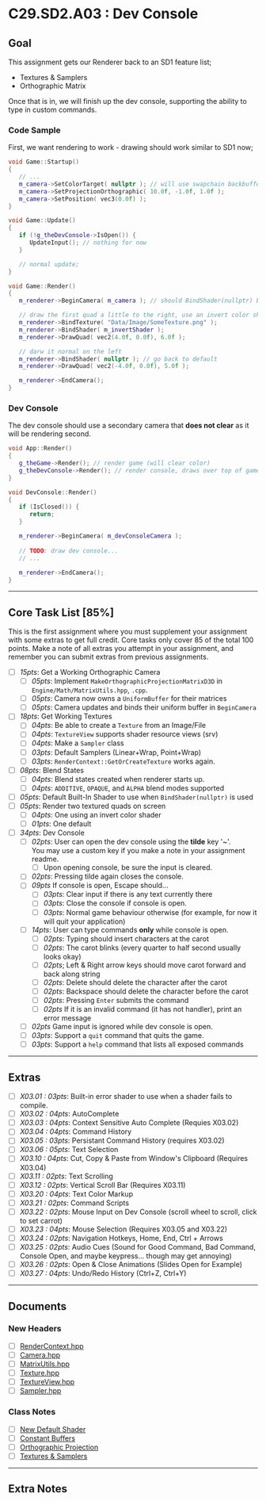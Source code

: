 C29.SD2.A03 : Dev Console
======

## Goal
This assignment gets our Renderer back to an SD1 feature list;
- Textures & Samplers
- Orthographic Matrix

Once that is in, we will finish up the dev console, supporting the ability to type in custom commands.

### Code Sample

First, we want rendering to work - drawing should work similar to SD1 now;  

```cpp
void Game::Startup()
{
   // ...
   m_camera->SetColorTarget( nullptr ); // will use swapchain backbuffer for size; 
   m_camera->SetProjectionOrthographic( 10.0f, -1.0f, 1.0f ); 
   m_camera->SetPosition( vec3(0.0f) ); 
}

void Game::Update()
{
   if (!g_theDevConsole->IsOpen()) {
      UpdateInput(); // nothing for now
   }

   // normal update; 
}

void Game::Render()
{
   m_renderer->BeginCamera( m_camera ); // should BindShader(nullptr) by default

   // draw the first quad a little to the right, use an invert color shader to show it working
   m_renderer->BindTexture( "Data/Image/SomeTexture.png" ); 
   m_renderer->BindShader( m_invertShader ); 
   m_renderer->DrawQuad( vec2(4.0f, 0.0f), 6.0f ); 

   // darw it normal on the left
   m_renderer->BindShader( nullptr ); // go back to default
   m_renderer->DrawQuad( vec2(-4.0f, 0.0f), 5.0f ); 

   m_renderer->EndCamera(); 
}
```

### Dev Console
The dev console should use a secondary camera that **does not clear** as it will be rendering
second.  

```cpp
void App::Render()
{
   g_theGame->Render(); // render game (will clear color)
   g_theDevConsole->Render(); // render console, draws over top of game, using its own camera
}

void DevConsole::Render()
{
   if (IsClosed()) {
      return; 
   }

   m_renderer->BeginCamera( m_devConsoleCamera ); 
   
   // TODO: draw dev console...
   // ...
   
   m_renderer->EndCamera(); 
}
```


------

## Core Task List [85%]

This is the first assignment where you must supplement your assignment with some extras to get full credit.  Core tasks
only cover 85 of the total 100 points.  Make a note of all extras you attempt in your assignment, 
and remember you can submit extras from previous assignments.

- [ ] *15pts*: Get a Working Orthographic Camera
    - [ ] *05pts*: Implement `MakeOrthographicProjectionMatrixD3D` in `Engine/Math/MatrixUtils.hpp`, `.cpp`.  
    - [ ] *05pts*: Camera now owns a `UniformBuffer` for their matrices
    - [ ] *05pts*: Camera updates and binds their uniform buffer in `BeginCamera`
- [ ] *18pts*: Get Working Textures
    - [ ] *04pts*: Be able to create a `Texture` from an Image/File
    - [ ] *04pts*: `TextureView` supports shader resource views (srv)
    - [ ] *04pts*: Make a `Sampler` class
    - [ ] *03pts*: Default Samplers (Linear+Wrap, Point+Wrap)
    - [ ] *03pts*: `RenderContext::GetOrCreateTexture` works again.
- [ ] *08pts*: Blend States
    - [ ] *04pts*: Blend states created when renderer starts up.
    - [ ] *04pts*: `ADDITIVE`, `OPAQUE`, and `ALPHA` blend modes supported
- [ ] *05pts*: Default Built-In Shader to use when `BindShader(nullptr)` is used
- [ ] *05pts*: Render two textured quads on screen
    - [ ] *04pts*: One using an invert color shader
    - [ ] *01pts*: One default
- [ ] *34pts*: Dev Console
    - [ ] *02pts*: User can open the dev console using the **tilde** key '\~'.  
                   You may use a custom key if you make a note in your assignment readme.
        - [ ] Upon opening console, be sure the input is cleared.
    - [ ] *02pts*: Pressing tilde again closes the console.
    - [ ] *09pts* If console is open, Escape should...
        - [ ] *03pts*: Clear input if there is any text currently there
        - [ ] *03pts*: Close the console if console is open.
        - [ ] *03pts*: Normal game behaviour otherwise (for example, for now it will quit your application)
    - [ ] *14pts*: User can type commands **only** while console is open.
        - [ ] *02pts*: Typing should insert characters at the carot
        - [ ] *02pts*: The carot blinks (every quarter to half second usually looks okay)
        - [ ] *02pts*; Left & Right arrow keys should move carot forward and back along string 
        - [ ] *02pts*: Delete should delete the character after the carot
        - [ ] *02pts*: Backspace should delete the character before the carot
        - [ ] *02pts*: Pressing `Enter` submits the command
        - [ ] *02pts* If it is an invalid command (it has not handler), print an error message
    - [ ] *02pts* Game input is ignored while dev console is open.
    - [ ] *03pts*: Support a `quit` command that quits the game.
    - [ ] *03pts*: Support a `help` command that lists all exposed commands
   
------

## Extras

- [ ] *X03.01 : 03pts*: Built-in error shader to use when a shader fails to compile.   
- [ ] *X03.02 : 04pts*: AutoComplete
- [ ] *X03.03 : 04pts*: Context Sensitive Auto Complete (Requies X03.02)
- [ ] *X03.04 : 04pts*: Command History
- [ ] *X03.05 : 03pts*: Persistant Command History (requires X03.02)
- [ ] *X03.06 : 05pts*: Text Selection 
- [ ] *X03.10 : 04pts*: Cut, Copy & Paste from Window's Clipboard (Requires X03.04)
- [ ] *X03.11 : 02pts*: Text Scrolling
- [ ] *X03.12 : 02pts*: Vertical Scroll Bar (Requires X03.11)
- [ ] *X03.20 : 04pts*: Text Color Markup
- [ ] *X03.21 : 02pts*: Command Scripts
- [ ] *X03.22 : 02pts*: Mouse Input on Dev Console (scroll wheel to scroll, click to set carrot)
- [ ] *X03.23 : 04pts*: Mouse Selection (Requires X03.05 and X03.22)
- [ ] *X03.24 : 02pts*: Navigation Hotkeys, Home, End, Ctrl + Arrows
- [ ] *X03.25 : 02pts*: Audio Cues (Sound for Good Command, Bad Command, Console Open, and maybe keypress... though may get annoying)
- [ ] *X03.26 : 02pts*: Open & Close Animations (Slides Open for Example)
- [ ] *X03.27 : 04pts*: Undo/Redo History (Ctrl+Z, Ctrl+Y)

------





## Documents

### New Headers
- [ ] [RenderContext.hpp](./RenderContext.hpp)
- [ ] [Camera.hpp](./Camera.hpp)
- [ ] [MatrixUtils.hpp](./MatrixUtils.hpp)
- [ ] [Texture.hpp](./Texture.hpp)
- [ ] [TextureView.hpp](./TextureView.hpp)
- [ ] [Sampler.hpp](./Sampler.hpp)

### Class Notes
- [ ] [New Default Shader](./default.hlsl)
- [ ] [Constant Buffers](./constantbuffer.md)
- [ ] [Orthographic Projection](./ortho.md)
- [ ] [Textures & Samplers](./textures.md)

------

## Extra Notes